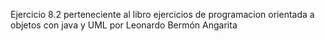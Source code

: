 Ejercicio 8.2 perteneciente al libro ejercicios de programacion orientada a objetos con java y UML por Leonardo Bermón Angarita
